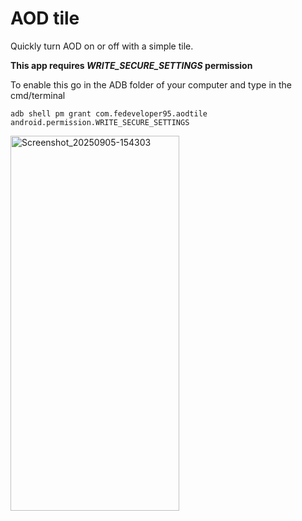 # AOD tile
Quickly turn AOD on or off with a simple tile.

**This app requires _WRITE_SECURE_SETTINGS_ permission**

To enable this go in the ADB folder of your computer and type in the cmd/terminal

`adb shell pm grant com.fedeveloper95.aodtile android.permission.WRITE_SECURE_SETTINGS`


<img width="270" height="600" alt="Screenshot_20250905-154303" src="https://github.com/user-attachments/assets/c01479fb-b088-4f59-88d3-ac59c7002fb1" />
